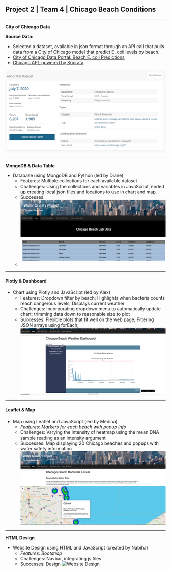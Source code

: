 ## Project 2 | Team 4 | Chicago Beach Conditions

---

**City of Chicago Data**

**Source Data:**

* Selected a dataset, available in json format through an API call that pulls data from a City of Chicago model that predict E. coli levels by beach.
* [City of Chicago Data Portal: Beach E. coli Predictions](https://data.cityofchicago.org/Parks-Recreation/Beach-E-coli-Predictions/xvsz-3xcj)
* [Chicago API, powered by Socrata](https://dev.socrata.com/foundry/data.cityofchicago.org/xvsz-3xcj)

![Chicago Data Portal | Beach E. coli Predictions](screenshots/predictions_dataset.png)

---

**MongoDB & Data Table**

* Database using MongoDB and Python (led by Diane)
  * Features: Multiple collections for each available dataset
  * Challenges: Using the collections and variables in JavaScript, ended up creating local json files and locations to use in chart and map.
  * Successes:
    ![MongoDB](screenshots/data_table.png)
  *

---

#### **Plotly & Dashboard**

* Chart using Plotly and JavaScript (led by Alex)
  * Features: Dropdown filter by beach; Highlights when bacteria counts reach dangerous levels; Displays current weather
  * Challenges: Incorporating dropdown menu to automatically update chart; trimming data down to reasonable size to plot
  * Successes: Flexible plots that fit well on the web page; Filtering JSON arrays using forEach;  
    ![Plotly Dashboard](screenshots/dashboard_weather_tooltip.png)

---

#### **Leaflet & Map**

* Map using Leaflet and JavaScript (led by Medina)
  * *Features: Markers for each beach with popup info*
  * Challenges: Varying the intensity of heatmap using the mean DNA sample reading as an intensity argument
  * Successes: Map displaying 20 Chicago beaches and popups with water safety information 
    ![Leaflet Map](screenshots/map.png)

---

**HTML Design**

* Website Design using HTML and JavaScript (created by Nabiha)
  * *Features: Bootstrap*
  * Challenges: Navbar, integrating js files 
  * Successes: Design
    ![Website Design](screenshots/website.png)
